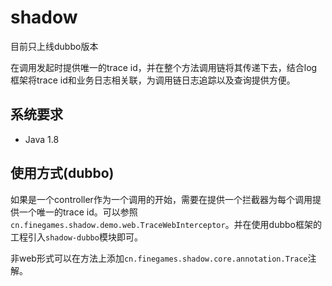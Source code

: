 # shadow

目前只上线dubbo版本

在调用发起时提供唯一的trace id，并在整个方法调用链将其传递下去，结合log框架将trace id和业务日志相关联，为调用链日志追踪以及查询提供方便。


## 系统要求

* Java 1.8

## 使用方式(dubbo)

如果是一个controller作为一个调用的开始，需要在提供一个拦截器为每个调用提供一个唯一的trace id。可以参照``cn.finegames.shadow.demo.web.TraceWebInterceptor``。并在使用dubbo框架的工程引入``shadow-dubbo``模块即可。

非web形式可以在方法上添加``cn.finegames.shadow.core.annotation.Trace``注解。